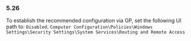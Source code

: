 
### 5.26  
To establish the recommended configuration via GP, set the following UI path to: `Disabled`. `Computer Configuration\Policies\Windows Settings\Security Settings\System Services\Routing and Remote Access `